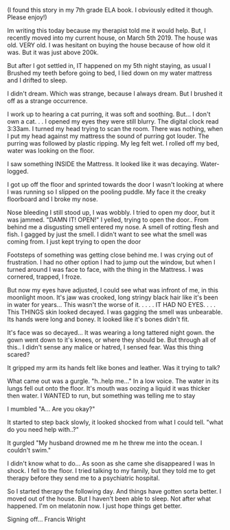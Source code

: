 (I found this story in my 7th grade ELA book. I obviously edited it though. Please enjoy!)

Im writing this today because my therapist told me it would help. But, I recently moved into my current house, on March 5th 2019. The house was old. VERY old. I was hesitant on buying the house because of how old it was. But it was just above 200k. 

But after I got settled in, IT happened on my 5th night staying, as usual I Brushed my teeth before going to bed, I lied down on my water mattress and I drifted to sleep.

I didn't dream. Which was strange, because I always dream. But I brushed it off as a strange occurrence.  

I work up to hearing a cat purring, it was soft and soothing. But... I don't own a cat. . . I opened my eyes they were still blurry. The digital clock read 3:33am. I turned my head trying to scan the room. There was nothing, when I put my head against my mattress the sound of purring got louder. The purring was followed by plastic ripping. My leg felt wet. I rolled off my bed, water was looking on the floor. 

I saw something INSIDE the Mattress. It looked like it was decaying. Water-logged.

I got up off the floor and sprinted towards the door I wasn't looking at where I was running so I slipped on the pooling puddle. My face it the creaky floorboard and I broke my nose.

Nose bleeding I still stood up, I was wobbly. I tried to open my door, but it was jammed. 
"DAMN IT! OPEN!" I yelled, trying to open the door..
From behind me a disgusting smell entered my nose. A smell of rotting flesh and fish. I gagged by just the smell. I didn't want to see what the smell was coming from. I just kept trying to open the door

Footsteps of something was getting close behind me. I was crying out of frustration. I had no other option I had to jump out the window, but when I turned around I was face to face, with the thing in the Mattress. I was cornered, trapped, I froze. 

But now my eyes have adjusted, I could see what was infront of me, in this moonlight moon. It's jaw was crooked, long stringy black hair like it's been in water for years...  This wasn't the worse of it.
.
.
.
.
IT HAD NO EYES. 
.
.
. 
This THINGS skin looked decayed. 
I was gagging the smell was unbearable.
Its hands were long and boney. It looked like it's bones didn't fit.


It's face was so decayed... 
It was wearing a long tattered night gown. the gown went down to it's knees, or where they should be. But through all of this.. I didn't sense any malice or hatred, I sensed fear. Was this thing scared? 

It gripped my arm its hands felt like bones and leather. 
Was it trying to talk? 

What came out was a gurgle. 
"h..help me..." In a low voice.
The water in its lungs fell out onto the floor. It's mouth was oozing a liquid it was thicker then water.
I WANTED to run, but something was telling me to stay

I mumbled "A... Are you okay?" 

It started to step back slowly, it looked shocked from what I could tell. "what do you need help with..?" 

It gurgled "My husband drowned me m he threw me into the ocean. I couldn't swim." 

I didn't know what to do... As soon as she came she disappeared I was In shock. I fell to the floor. I tried talking to my family, but they told me to get therapy before they send me to a psychiatric hospital. 

So I started therapy the following day. And things have gotten sorta better. I moved out of the house. But I haven't been able to sleep. Not after what happened. I'm on melatonin now. I just hope things get better.

Signing off... Francis Wright